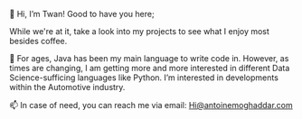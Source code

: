 👋 Hi, I’m Twan! Good to have you here;


While we're at it, take a look into my projects to see what I enjoy most besides coffee.

👀 For ages, Java has been my main language to write code in. However, as times are changing, I am getting more and more interested in different Data Science-sufficing languages like Python. I’m interested in developments within the Automotive industry.

<!-- - 🌱 I’m currently learning  -->
<!-- - 💞️ I’m looking to collaborate on ... -->
📫 In case of need, you can reach me via email: Hi@antoinemoghaddar.com

<!---
AntoineMoghaddar/AntoineMoghaddar is a ✨ special ✨ repository because its `README.md` (this file) appears on your GitHub profile.
You can click the Preview link to take a look at your changes.
--->
